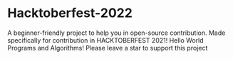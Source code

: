 # Hacktoberfest-2022

A beginner-friendly project to help you in open-source contribution. Made specifically for contribution in HACKTOBERFEST 2021! Hello World Programs and Algorithms! Please leave a star to support this project
